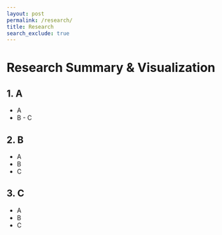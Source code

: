 ```yaml
---
layout: post
permalink: /research/
title: Research
search_exclude: true
---
```


 # Research Summary & Visualization

 ## 1. A
  - A
   - B
    - C 

 ## 2. B
 - A
 - B
 - C 

 ## 3. C
 - A
 - B
 - C 




